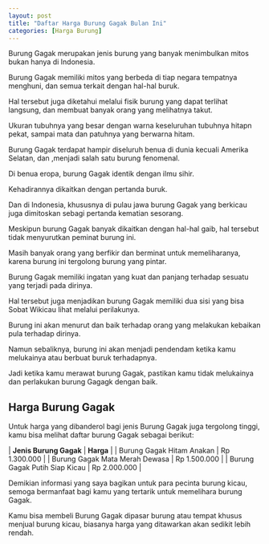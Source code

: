 ```yaml
---
layout: post
title: "Daftar Harga Burung Gagak Bulan Ini"
categories: [Harga Burung]
---
```


Burung Gagak merupakan jenis burung yang banyak menimbulkan mitos bukan hanya di Indonesia.

Burung Gagak memiliki mitos yang berbeda di tiap negara tempatnya menghuni, dan semua terkait dengan hal-hal buruk.

Hal tersebut juga diketahui melalui fisik burung yang dapat terlihat langsung, dan membuat banyak orang yang melihatnya takut.

Ukuran tubuhnya yang besar dengan warna keseluruhan tubuhnya hitapn pekat, sampai mata dan patuhnya yang berwarna hitam.

Burung Gagak terdapat hampir diseluruh benua di dunia kecuali Amerika Selatan, dan ,menjadi salah satu burung fenomenal.

Di benua eropa, burung Gagak identik dengan ilmu sihir.

Kehadirannya dikaitkan dengan pertanda buruk.

Dan di Indonesia, khususnya di pulau jawa burung Gagak yang berkicau juga dimitoskan sebagi pertanda kematian sesorang.

Meskipun burung Gagak banyak dikaitkan dengan hal-hal gaib, hal tersebut tidak menyurutkan peminat burung ini.

Masih banyak orang yang berfikir dan berminat untuk memeliharanya, karena burung ini tergolong burung yang pintar.

Burung Gagak memiliki ingatan yang kuat dan panjang terhadap sesuatu yang terjadi pada dirinya.

Hal tersebut juga menjadikan burung Gagak memiliki dua sisi yang bisa Sobat Wikicau lihat melalui perilakunya.

Burung ini akan menurut dan baik terhadap orang yang melakukan kebaikan pula terhadap dirinya.

Namun sebaliknya, burung ini akan menjadi pendendam ketika kamu melukainya atau berbuat buruk terhadapnya.

Jadi ketika kamu merawat burung Gagak, pastikan kamu tidak melukainya dan perlakukan burung Gagagk dengan baik.

## Harga Burung Gagak

Untuk harga yang dibanderol bagi jenis Burung Gagak juga tergolong tinggi, kamu bisa melihat daftar burung Gagak sebagai berikut:

| **Jenis Burung Gagak** | **Harga** |
| Burung Gagak Hitam Anakan | Rp 1.300.000 |
| Burung Gagak Mata Merah Dewasa | Rp 1.500.000 |
| Burung Gagak Putih Siap Kicau | 	Rp 2.000.000 |

Demikian informasi yang saya bagikan untuk para pecinta burung kicau, semoga bermanfaat bagi kamu yang tertarik untuk memelihara burung Gagak.

Kamu bisa membeli Burung Gagak dipasar burung atau tempat khusus menjual burung kicau, biasanya harga yang ditawarkan akan sedikit lebih rendah.